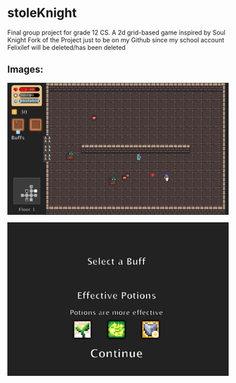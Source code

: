 # stoleKnight
Final group project for grade 12 CS. A 2d grid-based game inspired by Soul Knight
Fork of the Project just to be on my Github since my school account Felixilef will be deleted/has been deleted

## Images:
![main game](maingame.png)

![upgrade](upgradescene.png)
